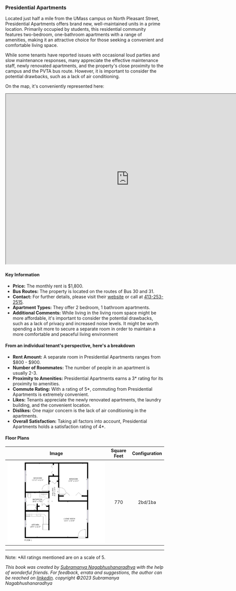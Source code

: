 ### Presidential Apartments
Located just half a mile from the UMass campus on North Pleasant Street, Presidential Apartments offers brand new, well-maintained units in a prime location. Primarily occupied by students, this residential community features two-bedroom, one-bathroom apartments with a range of amenities, making it an attractive choice for those seeking a convenient and comfortable living space.

While some tenants have reported issues with occasional loud parties and slow maintenance responses, many appreciate the effective maintenance staff, newly renovated apartments, and the property's close proximity to the campus and the PVTA bus route. However, it is important to consider the potential drawbacks, such as a lack of air conditioning.

On the map, it's conveniently represented here:
<div class="responsive-container">
    <iframe src="https://www.google.com/maps/d/embed?mid=1Fl1ReZ-uF4ZKV6Dw157kiqu1IpTsHag&ehbc=2E312F" width="780" height="540"></iframe>
</div>

#### Key Information
- **Price:** The monthly rent is $1,800.
- **Bus Routes:** The property is located on the routes of Bus 30 and 31.
- **Contact:** For further details, please visit their [website](https://kaminsrealestate.com/our-rentals/our-complete-management-list/property/5002-presidential-apartments) or call at [413-253-2515](tel:413-253-2515).
- **Apartment Types:** They offer 2 bedroom, 1 bathroom apartments.
- **Additional Comments:** While living in the living room space might be more affordable, it's important to consider the potential drawbacks, such as a lack of privacy and increased noise levels. It might be worth spending a bit more to secure a separate room in order to maintain a more comfortable and peaceful living environment

#### From an individual tenant's perspective, here's a breakdown
- **Rent Amount:** A separate room in Presidential Apartments ranges from $800 - $900.
- **Number of Roommates:** The number of people in an apartment is usually 2-3.
- **Proximity to Amenities:** Presidential Apartments earns a 3* rating for its proximity to amenities.
- **Commute Rating:** With a rating of 5*, commuting from Presidential Apartments is extremely convenient.
- **Likes:** Tenants appreciate the newly renovated apartments, the laundry building, and the convenient location.
- **Dislikes:** One major concern is the lack of air conditioning in the apartments.
- **Overall Satisfaction:** Taking all factors into account, Presidential Apartments holds a satisfaction rating of 4*.

#### Floor Plans
| Image | Square Feet | Configuration |
| :---: | :---: | :---: |
| ![Floor Plan 1](/assets/presidential_apartments_2_floorplan_1.png) | 770 | 2bd/1ba |

---
Note: 
*All ratings mentioned are on a scale of 5.

*This book was created by [Subramanya Nagabhushanaradhya](https://subramanya.ai) with the help of wonderful friends. For feedback, errata and suggestions, the author can be reached on [linkedin](https://www.linkedin.com/in/nsubramanya). copyright ©2023 Subramanya Nagabhushanaradhya*